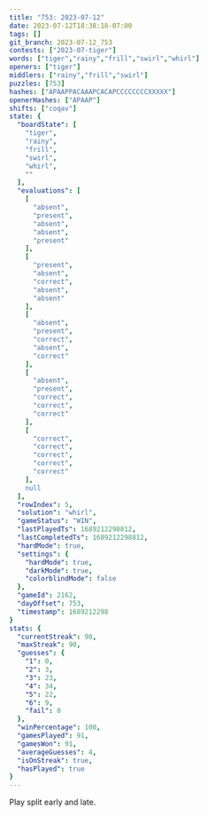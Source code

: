 ```yaml
---
title: "753: 2023-07-12"
date: 2023-07-12T18:38:18-07:00
tags: []
git_branch: 2023-07-12_753
contests: ["2023-07-tiger"]
words: ["tiger","rainy","frill","swirl","whirl"]
openers: ["tiger"]
middlers: ["rainy","frill","swirl"]
puzzles: [753]
hashes: ["APAAPPACAAAPCACAPCCCCCCCCXXXXX"]
openerHashes: ["APAAP"]
shifts: ["coqav"]
state: {
  "boardState": [
    "tiger",
    "rainy",
    "frill",
    "swirl",
    "whirl",
    ""
  ],
  "evaluations": [
    [
      "absent",
      "present",
      "absent",
      "absent",
      "present"
    ],
    [
      "present",
      "absent",
      "correct",
      "absent",
      "absent"
    ],
    [
      "absent",
      "present",
      "correct",
      "absent",
      "correct"
    ],
    [
      "absent",
      "present",
      "correct",
      "correct",
      "correct"
    ],
    [
      "correct",
      "correct",
      "correct",
      "correct",
      "correct"
    ],
    null
  ],
  "rowIndex": 5,
  "solution": "whirl",
  "gameStatus": "WIN",
  "lastPlayedTs": 1689212298812,
  "lastCompletedTs": 1689212298812,
  "hardMode": true,
  "settings": {
    "hardMode": true,
    "darkMode": true,
    "colorblindMode": false
  },
  "gameId": 2162,
  "dayOffset": 753,
  "timestamp": 1689212298
}
stats: {
  "currentStreak": 90,
  "maxStreak": 90,
  "guesses": {
    "1": 0,
    "2": 3,
    "3": 23,
    "4": 34,
    "5": 22,
    "6": 9,
    "fail": 0
  },
  "winPercentage": 100,
  "gamesPlayed": 91,
  "gamesWon": 91,
  "averageGuesses": 4,
  "isOnStreak": true,
  "hasPlayed": true
}
---
```

<!-- more -->
Play split early and late.
